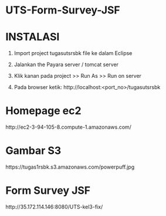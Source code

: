 # UTS-Form-Survey-JSF

<h1> INSTALASI </h1>

1. Import project tugasutsrsbk file ke dalam Eclipse

2. Jalankan the Payara server / tomcat server

3. Klik kanan pada project >> Run As >> Run on server

4. Pada browser ketik: http://localhost:<port_no>/tugasutsrsbk


<h1> Homepage ec2 </h1>
http://ec2-3-94-105-8.compute-1.amazonaws.com/

<h1> Gambar S3 </h1>
https://tugas1rsbk.s3.amazonaws.com/powerpuff.jpg

<h1> Form Survey JSF </h1> 
http://35.172.114.146:8080/UTS-kel3-fix/
